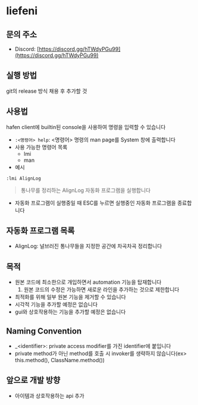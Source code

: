 # liefeni

## 문의 주소

- Discord: [https://discord.gg/hTWdyPGu99](https://discord.gg/hTWdyPGu99)

## 실행 방법

git의 release 방식 채용 후 추가할 것

## 사용법

hafen client에 builtin된 console을 사용하여 명령을 입력할 수 있습니다
- `:<명령어> help`: \<명령어\> 명령의 man page를 System 창에 출력합니다
- 사용 가능한 명령어 목록
    - lmi
    - man
- 예시
```
:lmi AlignLog
```
> 통나무를 정리하는 AlignLog 자동화 프로그램을 실행합니다
- 자동화 프로그램이 실행중일 때 ESC를 누르면 실행중인 자동화 프로그램을 종료합니다

## 자동화 프로그램 목록

- AlignLog: 널브러진 통나무들을 지정한 공간에 차곡차곡 정리합니다

## 목적

- 원본 코드에 최소한으로 개입하면서 automation 기능을 탑재합니다
    1. 원본 코드의 수정은 가능하면 새로운 라인을 추가하는 것으로 제한합니다
- 최적화를 위해 일부 원본 기능을 제거할 수 있습니다
- 시각적 기능을 추가할 예정은 없습니다
- gui와 상호작용하는 기능을 추가할 예정은 없습니다

## Naming Convention

- \_\<identifier\>: private access modifier를 가진 identifier에 붙입니다
- private method가 아닌 method를 호출 시 invoker를 생략하지 않습니다(ex> this.method(), ClassName.method())

## 앞으로 개발 방향

- 아이템과 상호작용하는 api 추가
